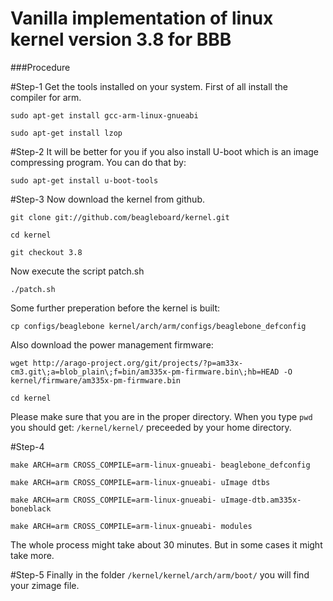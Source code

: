 Vanilla implementation of linux kernel version 3.8 for BBB
============================================================

###Procedure

#Step-1
Get the tools installed on your system. First of all install the compiler for arm.

`sudo apt-get install gcc-arm-linux-gnueabi`

`sudo apt-get install lzop`

#Step-2
It will be better for you if you also install U-boot which is an image compressing program. You can do that by:

`sudo apt-get install u-boot-tools`

#Step-3
Now download the kernel from github.

`git clone git://github.com/beagleboard/kernel.git`

`cd kernel`

`git checkout 3.8`

Now execute the script patch.sh

`./patch.sh`

Some further preperation before the kernel is built:

`cp configs/beaglebone kernel/arch/arm/configs/beaglebone_defconfig`

Also download the power management firmware:

`wget http://arago-project.org/git/projects/?p=am33x-cm3.git\;a=blob_plain\;f=bin/am335x-pm-firmware.bin\;hb=HEAD -O kernel/firmware/am335x-pm-firmware.bin`

`cd kernel`

Please make sure that you are in the proper directory. When you type `pwd` you should get:
`/kernel/kernel/` preceeded by your home directory.

#Step-4

`make ARCH=arm CROSS_COMPILE=arm-linux-gnueabi- beaglebone_defconfig`

`make ARCH=arm CROSS_COMPILE=arm-linux-gnueabi- uImage dtbs`

`make ARCH=arm CROSS_COMPILE=arm-linux-gnueabi- uImage-dtb.am335x-boneblack`

`make ARCH=arm CROSS_COMPILE=arm-linux-gnueabi- modules`

The whole process might take about 30 minutes. But in some cases it might take more.

#Step-5
Finally in the folder `/kernel/kernel/arch/arm/boot/` you will find your zimage file.
